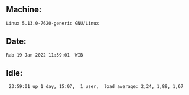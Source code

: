 ## Machine:
```
Linux 5.13.0-7620-generic GNU/Linux
```
## Date:
```
Rab 19 Jan 2022 11:59:01  WIB
```
## Idle:
```
 23:59:01 up 1 day, 15:07,  1 user,  load average: 2,24, 1,89, 1,67
```
